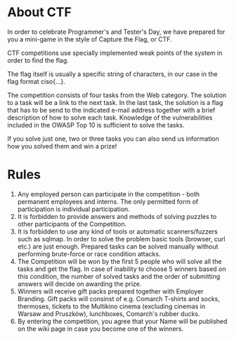 # About CTF
In order to celebrate Programmer's and Tester's Day, we have prepared for you a mini-game in the style of Capture the Flag, or CTF.

CTF competitions use specially implemented weak points of the system in order to find the flag.

The flag itself is usually a specific string of characters, in our case in the flag format ciso{...}.

The competition consists of four tasks from the Web category. The solution to a task will be a link to the next task. In the last task, the solution is a flag that has to be send to the indicated e-mail address together with a brief description of how to solve each task. Knowledge of the vulnerabilities included in the OWASP Top 10 is sufficient to solve the tasks.

If you solve just one, two or three tasks you can also send us information how you solved them and win a prize!

# Rules

1. Any employed person can participate in the competition - both permanent employees and interns. The only permitted form of participation is individual participation.
2. It is forbidden to provide answers and methods of solving puzzles to other participants of the Competition. 
3. It is forbidden to use any kind of tools or automatic scanners/fuzzers such as sqlmap. In order to solve the problem basic tools (browser, curl etc.) are just enough. Prepared tasks can be solved manually without performing brute-force or race condition attacks.
4. The Competition will be won by the first 5 people who will solve all the tasks and get the flag. In case of inability to choose 5 winners based on this condition, the number of solved tasks and the order of submitting answers will decide on awarding the prize.
5. Winners will receive gift packs prepared together with Employer Branding. Gift packs will consinst of e.g. Comarch T-shirts and socks, thermoses, tickets to the Multikino cinema (excluding cinemas in Warsaw and Pruszków), lunchboxes, Comarch's rubber ducks.
6. By entering the competition, you agree that your Name will be published on the wiki page in case you become one of the winners.
